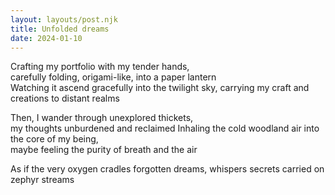 ```yaml
---
layout: layouts/post.njk
title: Unfolded dreams
date: 2024-01-10
---
```

Crafting my portfolio with my tender hands,  
carefully folding, origami-like, into a paper lantern  
Watching it ascend gracefully into the twilight sky, 
carrying my craft and creations to distant realms  

Then, I wander through unexplored thickets,  
my thoughts unburdened and reclaimed
Inhaling the cold woodland air into the core of my being,  
maybe feeling the purity of breath and the air   

As if the very oxygen cradles forgotten dreams,
whispers secrets carried on zephyr streams